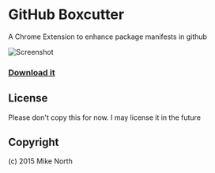# GitHub Boxcutter

A Chrome Extension to enhance package manifests in github

![Screenshot](https://raw.githubusercontent.com/truenorth/chrome-github-boxcutter/master/screenshot_small.png)

### [Download it](https://chrome.google.com/webstore/detail/github-boxcutter/knapnimomamjogbajmmoefhopnebjbff)

## License

Please don't copy this for now. I may license it in the future

## Copyright

(c) 2015 Mike North
